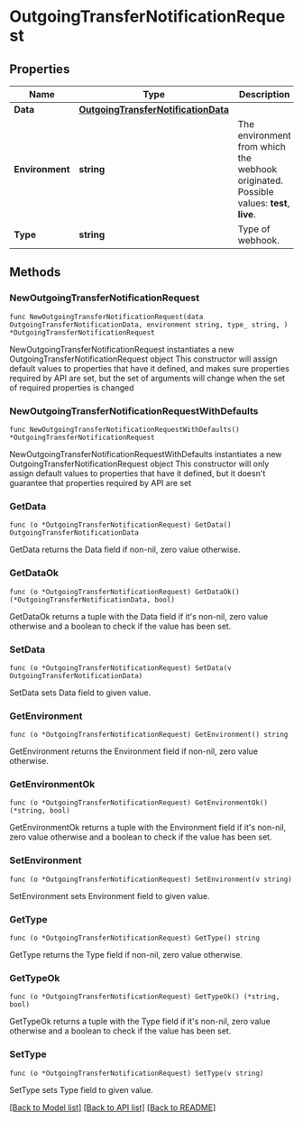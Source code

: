 # OutgoingTransferNotificationRequest

## Properties

Name | Type | Description | Notes
------------ | ------------- | ------------- | -------------
**Data** | [**OutgoingTransferNotificationData**](OutgoingTransferNotificationData.md) |  | 
**Environment** | **string** | The environment from which the webhook originated.  Possible values: **test**, **live**. | 
**Type** | **string** | Type of webhook. | 

## Methods

### NewOutgoingTransferNotificationRequest

`func NewOutgoingTransferNotificationRequest(data OutgoingTransferNotificationData, environment string, type_ string, ) *OutgoingTransferNotificationRequest`

NewOutgoingTransferNotificationRequest instantiates a new OutgoingTransferNotificationRequest object
This constructor will assign default values to properties that have it defined,
and makes sure properties required by API are set, but the set of arguments
will change when the set of required properties is changed

### NewOutgoingTransferNotificationRequestWithDefaults

`func NewOutgoingTransferNotificationRequestWithDefaults() *OutgoingTransferNotificationRequest`

NewOutgoingTransferNotificationRequestWithDefaults instantiates a new OutgoingTransferNotificationRequest object
This constructor will only assign default values to properties that have it defined,
but it doesn't guarantee that properties required by API are set

### GetData

`func (o *OutgoingTransferNotificationRequest) GetData() OutgoingTransferNotificationData`

GetData returns the Data field if non-nil, zero value otherwise.

### GetDataOk

`func (o *OutgoingTransferNotificationRequest) GetDataOk() (*OutgoingTransferNotificationData, bool)`

GetDataOk returns a tuple with the Data field if it's non-nil, zero value otherwise
and a boolean to check if the value has been set.

### SetData

`func (o *OutgoingTransferNotificationRequest) SetData(v OutgoingTransferNotificationData)`

SetData sets Data field to given value.


### GetEnvironment

`func (o *OutgoingTransferNotificationRequest) GetEnvironment() string`

GetEnvironment returns the Environment field if non-nil, zero value otherwise.

### GetEnvironmentOk

`func (o *OutgoingTransferNotificationRequest) GetEnvironmentOk() (*string, bool)`

GetEnvironmentOk returns a tuple with the Environment field if it's non-nil, zero value otherwise
and a boolean to check if the value has been set.

### SetEnvironment

`func (o *OutgoingTransferNotificationRequest) SetEnvironment(v string)`

SetEnvironment sets Environment field to given value.


### GetType

`func (o *OutgoingTransferNotificationRequest) GetType() string`

GetType returns the Type field if non-nil, zero value otherwise.

### GetTypeOk

`func (o *OutgoingTransferNotificationRequest) GetTypeOk() (*string, bool)`

GetTypeOk returns a tuple with the Type field if it's non-nil, zero value otherwise
and a boolean to check if the value has been set.

### SetType

`func (o *OutgoingTransferNotificationRequest) SetType(v string)`

SetType sets Type field to given value.



[[Back to Model list]](../README.md#documentation-for-models) [[Back to API list]](../README.md#documentation-for-api-endpoints) [[Back to README]](../README.md)


